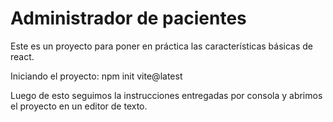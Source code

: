 # Administrador de pacientes

Este es un proyecto para poner en práctica las características básicas de react.

Iniciando el proyecto:
npm init vite@latest

Luego de esto seguimos la instrucciones entregadas por consola y abrimos el proyecto en un editor de texto.

